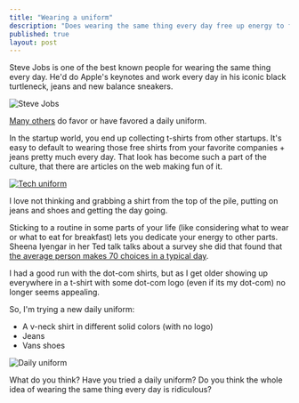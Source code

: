 ```yaml
---
title: "Wearing a uniform"
description: "Does wearing the same thing every day free up energy to focus on what matters?"
published: true
layout: post
---
```

Steve Jobs is one of the best known people for wearing the same thing every day. He'd do Apple's keynotes and work every day in his iconic black turtleneck, jeans and new balance sneakers. 

![Steve Jobs](http://fast.customer.io/s/Steve-Jobs.jpg)

[Many others](http://www.forbes.com/pictures/efkk45klli/mark-zuckerberg/) do favor or have favored a daily uniform. 

In the startup world, you end up collecting t-shirts from other startups. It's easy to default to wearing those free shirts from your favorite companies + jeans pretty much every day. That look has become such a part of the culture, that there are articles on the web making fun of it.

[![Tech uniform](http://fast.customer.io/s/Tech-Uniform.png)](http://www.businessinsider.com/tech-uniform-2014-5)

I love not thinking and grabbing a shirt from the top of the pile, putting on jeans and shoes and getting the day going. 

Sticking to a routine in some parts of your life (like considering what to wear or what to eat for breakfast) lets you dedicate your energy to other parts. Sheena Iyengar in her Ted talk talks about a survey she did that found that [the average person makes 70 choices in a typical day](http://www.ted.com/talks/sheena_iyengar_choosing_what_to_choose#t-80637).  

I had a good run with the dot-com shirts, but as I get older showing up everywhere in a t-shirt with some dot-com logo (even if its my dot-com) no longer seems appealing. 

So, I'm trying a new daily uniform:

* A v-neck shirt in different solid colors (with no logo)
* Jeans
* Vans shoes

![Daily uniform](http://fast.customer.io/s/New-Uniform.jpg)

What do you think? Have you tried a daily uniform? Do you think the whole idea of wearing the same thing every day is ridiculous?






